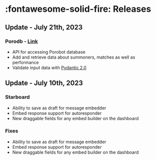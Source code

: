 # :fontawesome-solid-fire: Releases

## Update - July 21th, 2023

### Porodb - [Link](https://poroapi.onrender.com/)
- API for accessing Porobot database
- Add and retrieve data about summoners, matches as well as performance
- Validate input data with [Pydantic 2.0](https://docs.pydantic.dev/latest/)

## Update - July 10th, 2023

### Starboard
- Ability to save as draft for message embedder
- Embed response support for autoresponder
- New draggable fields for any embed builder on the dashboard

### Fixes
- Ability to save as draft for message embedder
- Embed response support for autoresponder
- New draggable fields for any embed builder on the dashboard
